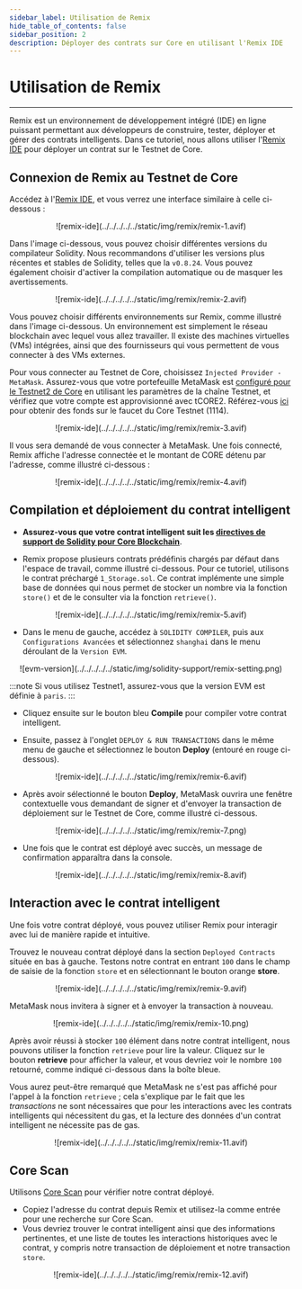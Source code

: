 ```yaml
---
sidebar_label: Utilisation de Remix
hide_table_of_contents: false
sidebar_position: 2
description: Déployer des contrats sur Core en utilisant l'Remix IDE
---
```


# Utilisation de Remix

---

Remix est un environnement de développement intégré (IDE) en ligne puissant permettant aux développeurs de construire, tester, déployer et gérer des contrats intelligents. Dans ce tutoriel, nous allons utiliser l'[Remix IDE](https://remix.ethereum.org/) pour déployer un contrat sur le Testnet de Core.

## Connexion de Remix au Testnet de Core

Accédez à l'[Remix IDE](https://remix.ethereum.org/), et vous verrez une interface similaire à celle ci-dessous :

<p align="center">
![remix-ide](../../../../../static/img/remix/remix-1.avif)
</p>

Dans l'image ci-dessous, vous pouvez choisir différentes versions du compilateur Solidity. Nous recommandons d'utiliser les versions plus récentes et stables de Solidity, telles que la `v0.8.24`. Vous pouvez également choisir d'activer la compilation automatique ou de masquer les avertissements.

<p align="center">
![remix-ide](../../../../../static/img/remix/remix-2.avif)
</p>

Vous pouvez choisir différents environnements sur Remix, comme illustré dans l'image ci-dessous. Un environnement est simplement le réseau blockchain avec lequel vous allez travailler. Il existe des machines virtuelles (VMs) intégrées, ainsi que des fournisseurs qui vous permettent de vous connecter à des VMs externes.

Pour vous connecter au Testnet de Core, choisissez `Injected Provider - MetaMask`. Assurez-vous que votre portefeuille MetaMask est [configuré pour le Testnet2 de Core](./core-wallet-config.md) en utilisant les paramètres de la chaîne Testnet, et vérifiez que votre compte est approvisionné avec tCORE2. Référez-vous [ici](https://scan.test2.btcs.network/faucet) pour obtenir des fonds sur le faucet du Core Testnet (1114).

<p align="center">
![remix-ide](../../../../../static/img/remix/remix-3.avif)
</p>

Il vous sera demandé de vous connecter à MetaMask. Une fois connecté, Remix affiche l'adresse connectée et le montant de CORE détenu par l'adresse, comme illustré ci-dessous :

<p align="center" style={{zoom:"40%"}}>
![remix-ide](../../../../../static/img/remix/remix-4.avif)
</p>

## Compilation et déploiement du contrat intelligent

- **Assurez-vous que votre contrat intelligent suit les [directives de support de Solidity pour Core Blockchain](./smart-contract-guidelines.md)**.

- Remix propose plusieurs contrats prédéfinis chargés par défaut dans l'espace de travail, comme illustré ci-dessous. Pour ce tutoriel, utilisons le contrat préchargé `1_Storage.sol`. Ce contrat implémente une simple base de données qui nous permet de stocker un nombre via la fonction `store()` et de le consulter via la fonction `retrieve()`.

<p align="center">
![remix-ide](../../../../../static/img/remix/remix-5.avif)
</p>

- Dans le menu de gauche, accédez à `SOLIDITY COMPILER`, puis aux `Configurations Avancées` et sélectionnez `shanghai` dans le menu déroulant de la `Version EVM`.

<p align="center" style={{zoom:"60%"}}>
![evm-version](../../../../../static/img/solidity-support/remix-setting.png)
</p>

:::note
Si vous utilisez Testnet1, assurez-vous que la version EVM est définie à `paris`.
:::

- Cliquez ensuite sur le bouton bleu **Compile** pour compiler votre contrat intelligent.

- Ensuite, passez à l'onglet `DEPLOY & RUN TRANSACTIONS` dans le même menu de gauche et sélectionnez le bouton **Deploy** (entouré en rouge ci-dessous).

<p align="center">
![remix-ide](../../../../../static/img/remix/remix-6.avif)
</p>

- Après avoir sélectionné le bouton **Deploy**, MetaMask ouvrira une fenêtre contextuelle vous demandant de signer et d'envoyer la transaction de déploiement sur le Testnet de Core, comme illustré ci-dessous.

<p align="center" style={{zoom:"40%"}}>
![remix-ide](../../../../../static/img/remix/remix-7.png)
</p>

- Une fois que le contrat est déployé avec succès, un message de confirmation apparaîtra dans la console.

<p align="center">
![remix-ide](../../../../../static/img/remix/remix-8.avif)
</p>

## Interaction avec le contrat intelligent

Une fois votre contrat déployé, vous pouvez utiliser Remix pour interagir avec lui de manière rapide et intuitive.

Trouvez le nouveau contrat déployé dans la section `Deployed Contracts` située en bas à gauche. Testons notre contrat en entrant `100` dans le champ de saisie de la fonction `store` et en sélectionnant le bouton orange **store**.

<p align="center">
![remix-ide](../../../../../static/img/remix/remix-9.avif)
</p>

MetaMask nous invitera à signer et à envoyer la transaction à nouveau.

<p align="center" style={{zoom:"40%"}}>
![remix-ide](../../../../../static/img/remix/remix-10.png)
</p>

Après avoir réussi à stocker `100` élément dans notre contrat intelligent, nous pouvons utiliser la fonction `retrieve` pour lire la valeur. Cliquez sur le bouton **retrieve** pour afficher la valeur, et vous devriez voir le nombre `100` retourné, comme indiqué ci-dessous dans la boîte bleue.

Vous aurez peut-être remarqué que MetaMask ne s'est pas affiché pour l'appel à la fonction `retrieve` ; cela s'explique par le fait que les _transactions_ ne sont nécessaires que pour les interactions avec les contrats intelligents qui nécessitent du gas, et la lecture des données d'un contrat intelligent ne nécessite pas de gas.

<p align="center">
![remix-ide](../../../../../static/img/remix/remix-11.avif)
</p>

## Core Scan

Utilisons [Core Scan](https://scan.test2.btcs.network/) pour vérifier notre contrat déployé.

- Copiez l'adresse du contrat depuis Remix et utilisez-la comme entrée pour une recherche sur Core Scan.
- Vous devriez trouver le contrat intelligent ainsi que des informations pertinentes, et une liste de toutes les interactions historiques avec le contrat, y compris notre transaction de déploiement et notre transaction `store`.

<p align="center">
![remix-ide](../../../../../static/img/remix/remix-12.avif)
</p>